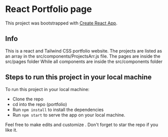 # React Portfolio page

This project was bootstrapped with [Create React App](https://github.com/facebook/create-react-app).

## Info
This is a react and Tailwind CSS portfolio website.
The projects are listed as an array in the src/components/ProjectsArr.js file.
The pages are inside the src/pages folder
While all components are inside the src/components folder

## Steps to run this project in your local machine
To run this project in your local machine:

- Clone the repo
- cd into the repo (portfolio)
- Run ```npm install``` to install the dependencies
- Run ```npm start``` to serve the app on your local machine.

Feel free to make edits and customize 
. 
Don't forget to star the repo if you like it.
